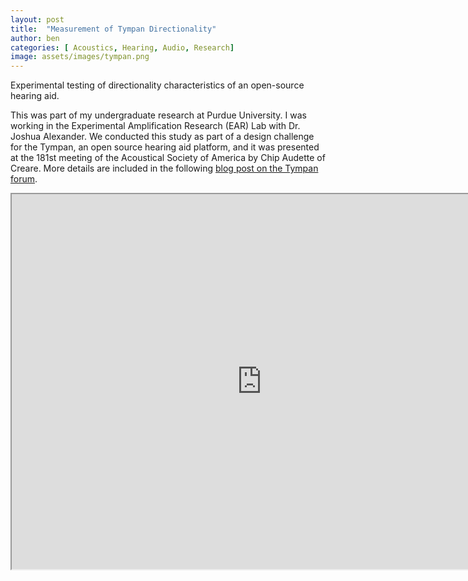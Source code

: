 ```yaml
---
layout: post
title:  "Measurement of Tympan Directionality"
author: ben
categories: [ Acoustics, Hearing, Audio, Research]
image: assets/images/tympan.png
---
```


Experimental testing of directionality characteristics of an open-source hearing aid.

This was part of my undergraduate research at Purdue University. I was working in the Experimental Amplification Research (EAR) Lab with Dr. Joshua Alexander. We conducted this study as part of a design challenge for the Tympan, an open source hearing aid platform, and it was presented at the 181st meeting of the Acoustical Society of America by Chip Audette of Creare. More details are included in the following [blog post on the Tympan forum](https://shop.tympan.org/pages/directionality-characteristics-of-the-tympan).


<iframe src="https://drive.google.com/file/d/10ZQC0DE6RKyopkt7pHzeNawmsTcyIc-D/preview" width="800" height="600" allow="autoplay"></iframe>
